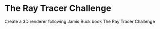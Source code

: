 # The Ray Tracer Challenge

Create a 3D renderer following Jamis  Buck book The Ray Tracer Challenge